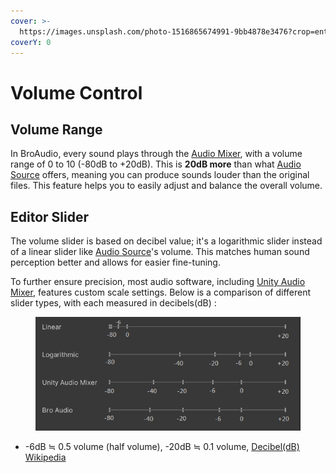 ```yaml
---
cover: >-
  https://images.unsplash.com/photo-1516865674991-9bb4878e3476?crop=entropy&cs=srgb&fm=jpg&ixid=M3wxOTcwMjR8MHwxfHNlYXJjaHwxfHx2b2x1bWV8ZW58MHx8fHwxNzA0Mjc3ODc2fDA&ixlib=rb-4.0.3&q=85
coverY: 0
---
```


# Volume Control

## Volume Range

In BroAudio, every sound plays through the [Audio Mixer](audio-mixer.md), with a volume range of 0 to 10 (-80dB to +20dB). This is **20dB more** than what [Audio Source](https://docs.unity3d.com/Manual/class-AudioSource.html) offers, meaning you can produce sounds louder than the original files. This feature helps you to easily adjust and balance the overall volume.

## Editor Slider

The volume slider is based on decibel value; it's a logarithmic slider instead of a linear slider like [Audio Source](https://docs.unity3d.com/Manual/class-AudioSource.html)'s volume. This matches human sound perception better and allows for easier fine-tuning.

To further ensure precision, most audio software, including [Unity Audio Mixer](https://docs.unity3d.com/Manual/AudioMixer.html), features custom scale settings. Below is a comparison of different slider types, with each measured in decibels(dB) :

<figure><img src="../.gitbook/assets/Slider difference.PNG" alt=""><figcaption></figcaption></figure>

* \-6dB ≒ 0.5 volume (half volume), -20dB ≒ 0.1 volume, [Decibel(dB) Wikipedia](https://en.wikipedia.org/wiki/Decibel)

